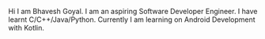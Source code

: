 Hi I am Bhavesh Goyal.
I am an aspiring Software Developer Engineer.
I have learnt C/C++/Java/Python.
Currently I am learning on Android Development with Kotlin.